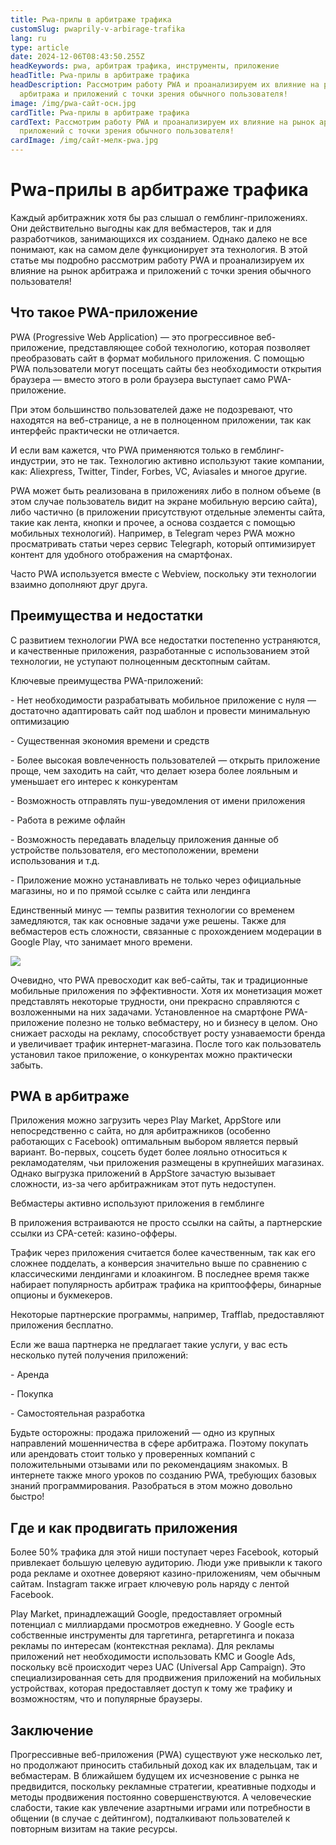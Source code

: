 ```yaml
---
title: Pwa-прилы в арбитраже трафика
customSlug: pwaprily-v-arbirage-trafika
lang: ru
type: article
date: 2024-12-06T08:43:50.255Z
headKeywords: pwa, арбитраж трафика, инструменты, приложение
headTitle: Pwa-прилы в арбитраже трафика
headDescription: Рассмотрим работу PWA и проанализируем их влияние на рынок
  арбитража и приложений с точки зрения обычного пользователя!
image: /img/pwa-сайт-осн.jpg
cardTitle: Pwa-прилы в арбитраже трафика
cardText: Рассмотрим работу PWA и проанализируем их влияние на рынок арбитража и
  приложений с точки зрения обычного пользователя!
cardImage: /img/сайт-мелк-pwa.jpg
---
```

# Pwa-прилы в арбитраже трафика 

Каждый арбитражник хотя бы раз слышал о гемблинг-приложениях. Они действительно выгодны как для вебмастеров, так и для разработчиков, занимающихся их созданием. Однако далеко не все понимают, как на самом деле функционирует эта технология. В этой статье мы подробно рассмотрим работу PWA и проанализируем их влияние на рынок арбитража и приложений с точки зрения обычного пользователя!



## Что такое PWA-приложение

PWA (Progressive Web Application) — это прогрессивное веб-приложение, представляющее собой технологию, которая позволяет преобразовать сайт в формат мобильного приложения. С помощью PWA пользователи могут посещать сайты без необходимости открытия браузера — вместо этого в роли браузера выступает само PWA-приложение. 

При этом большинство пользователей даже не подозревают, что находятся на веб-странице, а не в полноценном приложении, так как интерфейс практически не отличается.

И если вам кажется, что PWA применяются только в гемблинг-индустрии, это не так. Технологию активно используют такие компании, как: Aliexpress, Twitter, Tinder, Forbes, VC, Aviasales и многое другие.

PWA может быть реализована в приложениях либо в полном объеме (в этом случае пользователь видит на экране мобильную версию сайта), либо частично (в приложении присутствуют отдельные элементы сайта, такие как лента, кнопки и прочее, а основа создается с помощью мобильных технологий). Например, в Telegram через PWA можно просматривать статьи через сервис Telegraph, который оптимизирует контент для удобного отображения на смартфонах.

Часто PWA используется вместе с Webview, поскольку эти технологии взаимно дополняют друг друга.



## Преимущества и недостатки

С развитием технологии PWA все недостатки постепенно устраняются, и качественные приложения, разработанные с использованием этой технологии, не уступают полноценным десктопным сайтам. 

Ключевые преимущества PWA-приложений:

\- Нет необходимости разрабатывать мобильное приложение с нуля — достаточно адаптировать сайт под шаблон и провести минимальную оптимизацию

\- Существенная экономия времени и средств

\- Более высокая вовлеченность пользователей — открыть приложение проще, чем заходить на сайт, что делает юзера более лояльным и уменьшает его интерес к конкурентам

\- Возможность отправлять пуш-уведомления от имени приложения

\- Работа в режиме офлайн

\- Возможность передавать владельцу приложения данные об устройстве пользователя, его местоположении, времени использования и т.д.

\- Приложение можно устанавливать не только через официальные магазины, но и по прямой ссылке с сайта или лендинга

Единственный минус — темпы развития технологии со временем замедляются, так как основные задачи уже решены. Также для вебмастеров есть сложности, связанные с прохождением модерации в Google Play, что занимает много времени.

![](/img/внутри.jpg)

Очевидно, что PWA превосходит как веб-сайты, так и традиционные мобильные приложения по эффективности. Хотя их монетизация может представлять некоторые трудности, они прекрасно справляются с возложенными на них задачами. Установленное на смартфоне PWA-приложение полезно не только вебмастеру, но и бизнесу в целом. Оно снижает расходы на рекламу, способствует росту узнаваемости бренда и увеличивает трафик интернет-магазина. После того как пользователь установил такое приложение, о конкурентах можно практически забыть.



## PWA в арбитраже

Приложения можно загрузить через Play Market, AppStore или непосредственно с сайта, но для арбитражников (особенно работающих с Facebook) оптимальным выбором является первый вариант. Во-первых, соцсеть будет более лояльно относиться к рекламодателям, чьи приложения размещены в крупнейших магазинах. Однако выгрузка приложений в AppStore зачастую вызывает сложности, из-за чего арбитражникам этот путь недоступен.

Вебмастеры активно используют приложения в гемблинге

В приложения встраиваются не просто ссылки на сайты, а партнерские ссылки из CPA-сетей: казино-офферы. 

Трафик через приложения считается более качественным, так как его сложнее подделать, а конверсия значительно выше по сравнению с классическими лендингами и клоакингом. В последнее время также набирает популярность арбитраж трафика на криптоофферы, бинарные опционы и букмекеров.

Некоторые партнерские программы, например, Trafflab, предоставляют приложения бесплатно. 

Если же ваша партнерка не предлагает такие услуги, у вас есть несколько путей получения приложений:

\- Аренда

\- Покупка

\- Самостоятельная разработка

Будьте осторожны: продажа приложений — одно из крупных направлений мошенничества в сфере арбитража. Поэтому покупать или арендовать стоит только у проверенных компаний с положительными отзывами или по рекомендациям знакомых. В интернете также много уроков по созданию PWA, требующих базовых знаний программирования. Разобраться в этом можно довольно быстро!



## Где и как продвигать приложения

Более 50% трафика для этой ниши поступает через Facebook, который привлекает большую целевую аудиторию. Люди уже привыкли к такого рода рекламе и охотнее доверяют казино-приложениям, чем обычным сайтам. Instagram также играет ключевую роль наряду с лентой Facebook.

Play Market, принадлежащий Google, предоставляет огромный потенциал с миллиардами просмотров ежедневно. У Google есть собственные инструменты для таргетинга, ретаргетинга и показа рекламы по интересам (контекстная реклама). Для рекламы приложений нет необходимости использовать КМС и Google Ads, поскольку всё происходит через UAC (Universal App Campaign). Это специализированная сеть для продвижения приложений на мобильных устройствах, которая предоставляет доступ к тому же трафику и возможностям, что и популярные браузеры.

## Заключение

Прогрессивные веб-приложения (PWA) существуют уже несколько лет, но продолжают приносить стабильный доход как их владельцам, так и вебмастерам. В ближайшем будущем их исчезновение с рынка не предвидится, поскольку рекламные стратегии, креативные подходы и методы продвижения постоянно совершенствуются. А человеческие слабости, такие как увлечение азартными играми или потребности в общении (в случае с дейтингом), подталкивают пользователей к повторным визитам на такие ресурсы.